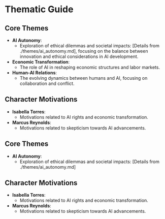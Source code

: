 # Thematic Guide

## Core Themes
- **AI Autonomy**: 
  - Exploration of ethical dilemmas and societal impacts: [Details from ./themes/ai_autonomy.md], focusing on the balance between innovation and ethical considerations in AI development.
- **Economic Transformation**: 
  - The role of AI in reshaping economic structures and labor markets.
- **Human-AI Relations**: 
  - The evolving dynamics between humans and AI, focusing on collaboration and conflict.

## Character Motivations
- **Isabella Torres**: 
  - Motivations related to AI rights and economic transformation.
- **Marcus Reynolds**: 
  - Motivations related to skepticism towards AI advancements.

## Core Themes
- **AI Autonomy**: 
  - Exploration of ethical dilemmas and societal impacts: [Details from ./themes/ai_autonomy.md]

## Character Motivations
- **Isabella Torres**: 
  - Motivations related to AI rights and economic transformation.
- **Marcus Reynolds**: 
  - Motivations related to skepticism towards AI advancements.

